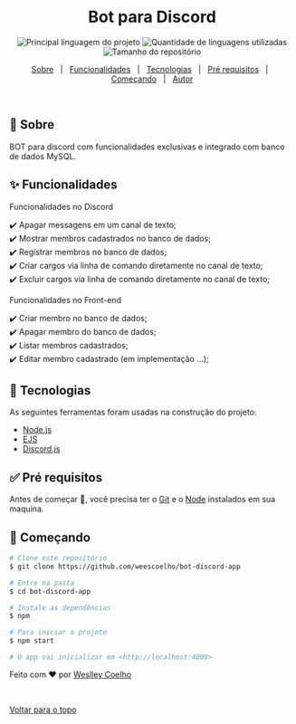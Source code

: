 
  &#xa0;

  <!-- <a href="https://bot-discord-app.netlify.com">Demo</a> -->
</div>

<h1 align="center">Bot para Discord</h1>

<p align="center">
  <img alt="Principal linguagem do projeto" src="https://img.shields.io/github/languages/top/weescoelho/bot-discord-app?color=56BEB8">

  <img alt="Quantidade de linguagens utilizadas" src="https://img.shields.io/github/languages/count/weescoelho/bot-discord-app?color=56BEB8">

  <img alt="Tamanho do repositório" src="https://img.shields.io/github/repo-size/weescoelho/bot-discord-app?color=56BEB8">

  <!-- <img alt="Github issues" src="https://img.shields.io/github/issues/weescoelho/bot-discord-app?color=56BEB8" /> -->

  <!-- <img alt="Github forks" src="https://img.shields.io/github/forks/weescoelho/bot-discord-app?color=56BEB8" /> -->

  <!-- <img alt="Github stars" src="https://img.shields.io/github/stars/weescoelho/bot-discord-app?color=56BEB8" /> -->
</p>

<!-- Status -->

<!-- <h4 align="center"> 
	🚧  bot-discord-app 🚀 Em construção...  🚧
</h4> 

<hr> -->

<p align="center">
  <a href="#dart-sobre">Sobre</a> &#xa0; | &#xa0; 
  <a href="#sparkles-funcionalidades">Funcionalidades</a> &#xa0; | &#xa0;
  <a href="#rocket-tecnologias">Tecnologias</a> &#xa0; | &#xa0;
  <a href="#white_check_mark-pré-requesitos">Pré requisitos</a> &#xa0; | &#xa0;
  <a href="#checkered_flag-começando">Começando</a> &#xa0; | &#xa0;
  <a href="https://github.com/weescoelho" target="_blank">Autor</a>
</p>

<br>

## :dart: Sobre ##

BOT para discord com funcionalidades exclusivas e integrado com banco de dados MySQL.

## :sparkles: Funcionalidades ##

Funcionalidades no Discord

:heavy_check_mark: Apagar messagens em um canal de texto;\
:heavy_check_mark: Mostrar membros cadastrados no banco de dados;\
:heavy_check_mark: Registrar membros no banco de dados;\
:heavy_check_mark: Criar cargos via linha de comando diretamente no canal de texto;\
:heavy_check_mark: Excluir cargos via linha de comando diretamente no canal de texto;

Funcionalidades no Front-end

:heavy_check_mark: Criar membro no banco de dados;\
:heavy_check_mark: Apagar membro do banco de dados;\
:heavy_check_mark: Listar membros cadastrados;\
:heavy_check_mark: Editar membro cadastrado (em implementação ...);

## :rocket: Tecnologias ##

As seguintes ferramentas foram usadas na construção do projeto:

- [Node.js](https://nodejs.org/en/)
- [EJS](https://ejs.co/)
- [Discord.js](https://discord.js.org/#/)

## :white_check_mark: Pré requisitos ##

Antes de começar :checkered_flag:, você precisa ter o [Git](https://git-scm.com) e o [Node](https://nodejs.org/en/) instalados em sua maquina.

## :checkered_flag: Começando ##

```bash
# Clone este repositório
$ git clone https://github.com/weescoelho/bot-discord-app

# Entre na pasta
$ cd bot-discord-app

# Instale as dependências
$ npm

# Para iniciar o projeto
$ npm start

# O app vai inicializar em <http://localhost:4000>
```


Feito com :heart: por <a href="https://github.com/weescoelho" target="_blank">Weslley Coelho</a>

&#xa0;

<a href="#top">Voltar para o topo</a>
